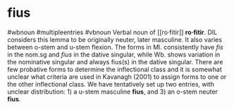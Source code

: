 # fius
#wbnoun
#multipleentries
#vbnoun
Verbal noun of [[ro·fitir]] **ro·fitir**. DIL considers this lemma to be originally neuter, later masculine. It also varies between o-stem and u-stem flexion. The forms in Ml. consistently have *fis* in the nom.sg and *fius* in the dative singular, while Wb. shows variation in the nominative singular and always fius(s) in the dative singular. There are few probative forms to determine the inflectional class and it is somewhat unclear what criteria are used in Kavanagh (2001) to assign forms to one or the other inflectional class. We have tentatively set up two entries, with unclear distribution: 1) a u-stem masculine **fius**, and 3) an o-stem neuter **fius**.